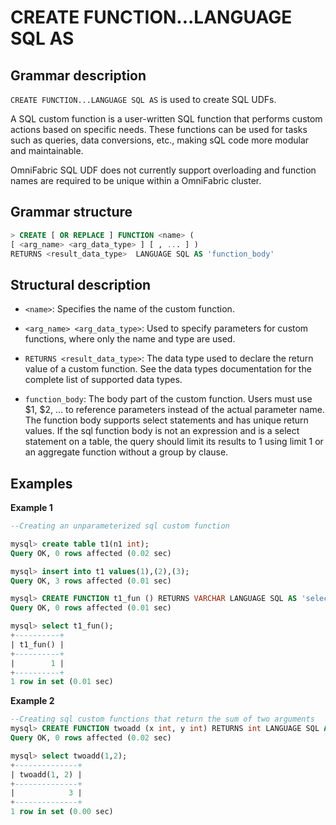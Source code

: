 # **CREATE FUNCTION...LANGUAGE SQL AS**

## **Grammar description**

`CREATE FUNCTION...LANGUAGE SQL AS` is used to create SQL UDFs.

A SQL custom function is a user-written SQL function that performs custom actions based on specific needs. These functions can be used for tasks such as queries, data conversions, etc., making sQL code more modular and maintainable.

OmniFabric SQL UDF does not currently support overloading and function names are required to be unique within a OmniFabric cluster.

## **Grammar structure**

```sql
> CREATE [ OR REPLACE ] FUNCTION <name> (
[ <arg_name> <arg_data_type> ] [ , ... ] )
RETURNS <result_data_type>  LANGUAGE SQL AS 'function_body'
```

## **Structural description**

- `<name>`: Specifies the name of the custom function.

- `<arg_name> <arg_data_type>`: Used to specify parameters for custom functions, where only the name and type are used.

- `RETURNS <result_data_type>`: The data type used to declare the return value of a custom function. See the data types documentation for the complete list of supported data types.

- `function_body`: The body part of the custom function. Users must use $1, $2, ... to reference parameters instead of the actual parameter name. The function body supports select statements and has unique return values. If the sql function body is not an expression and is a select statement on a table, the query should limit its results to 1 using limit 1 or an aggregate function without a group by clause.

## **Examples**

**Example 1**

```sql
--Creating an unparameterized sql custom function

mysql> create table t1(n1 int);
Query OK, 0 rows affected (0.02 sec)

mysql> insert into t1 values(1),(2),(3);
Query OK, 3 rows affected (0.01 sec)

mysql> CREATE FUNCTION t1_fun () RETURNS VARCHAR LANGUAGE SQL AS 'select n1 from t1 limit 1' ;
Query OK, 0 rows affected (0.01 sec)

mysql> select t1_fun();
+----------+
| t1_fun() |
+----------+
|        1 |
+----------+
1 row in set (0.01 sec)
```

**Example 2**

```sql
--Creating sql custom functions that return the sum of two arguments
mysql> CREATE FUNCTION twoadd (x int, y int) RETURNS int LANGUAGE SQL AS 'select $1 + $2' ;
Query OK, 0 rows affected (0.02 sec)

mysql> select twoadd(1,2);
+--------------+
| twoadd(1, 2) |
+--------------+
|            3 |
+--------------+
1 row in set (0.00 sec)
```